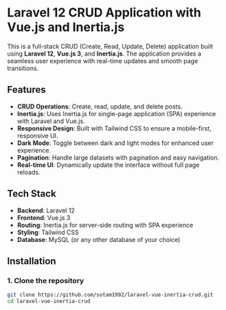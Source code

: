 # Laravel 12 CRUD Application with Vue.js and Inertia.js

This is a full-stack CRUD (Create, Read, Update, Delete) application built using **Laravel 12**, **Vue.js 3**, and **Inertia.js**. The application provides a seamless user experience with real-time updates and smooth page transitions.

## Features

- **CRUD Operations**: Create, read, update, and delete posts.
- **Inertia.js**: Uses Inertia.js for single-page application (SPA) experience with Laravel and Vue.js.
- **Responsive Design**: Built with Tailwind CSS to ensure a mobile-first, responsive UI.
- **Dark Mode**: Toggle between dark and light modes for enhanced user experience.
- **Pagination**: Handle large datasets with pagination and easy navigation.
- **Real-time UI**: Dynamically update the interface without full page reloads.

## Tech Stack

- **Backend**: Laravel 12
- **Frontend**: Vue.js 3
- **Routing**: Inertia.js for server-side routing with SPA experience
- **Styling**: Tailwind CSS
- **Database**: MySQL (or any other database of your choice)

## Installation

### 1. Clone the repository

```bash
git clone https://github.com/sotam1992/laravel-vue-inertia-crud.git
cd laravel-vue-inertia-crud




